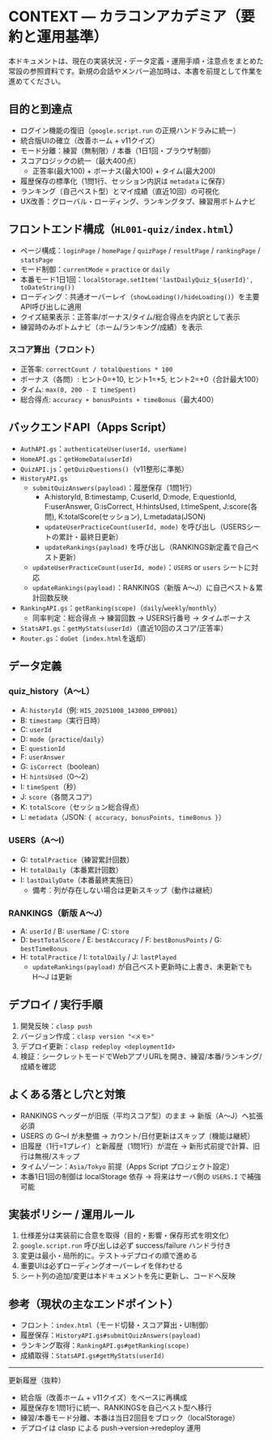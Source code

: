# CONTEXT — カラコンアカデミア（要約と運用基準）

本ドキュメントは、現在の実装状況・データ定義・運用手順・注意点をまとめた常設の参照資料です。新規の会話やメンバー追加時は、本書を前提として作業を進めてください。

## 目的と到達点
- ログイン機能の復旧（`google.script.run` の正規ハンドラみに統一）
- 統合版UIの確立（改善ホーム + v11クイズ）
- モード分離：練習（無制限）/ 本番（1日1回・ブラウザ制御）
- スコアロジックの統一（最大400点）
  - 正答率(最大100) + ボーナス(最大100) + タイム(最大200)
- 履歴保存の標準化（1問1行、セッション内訳は `metadata` に保存）
- ランキング（自己ベスト型）とマイ成績（直近10回）の可視化
- UX改善：グローバル・ローディング、ランキングタブ、練習用ボトムナビ

## フロントエンド構成（`HL001-quiz/index.html`）
- ページ構成：`loginPage` / `homePage` / `quizPage` / `resultPage` / `rankingPage` / `statsPage`
- モード制御：`currentMode` = `practice` or `daily`
- 本番モード1日1回：`localStorage.setItem('lastDailyQuiz_${userId}', toDateString())`
- ローディング：共通オーバーレイ（`showLoading()/hideLoading()`）を主要API呼び出しに適用
- クイズ結果表示：正答率/ボーナス/タイム/総合得点を内訳として表示
- 練習時のみボトムナビ（ホーム/ランキング/成績）を表示

### スコア算出（フロント）
- 正答率: `correctCount / totalQuestions * 100`
- ボーナス（各問）: ヒント0=+10, ヒント1=+5, ヒント2=+0（合計最大100）
- タイム: `max(0, 200 - Σ timeSpent)`
- 総合得点: `accuracy + bonusPoints + timeBonus`（最大400）

## バックエンドAPI（Apps Script）
- `AuthAPI.gs`：`authenticateUser(userId, userName)`
- `HomeAPI.gs`：`getHomeData(userId)`
- `QuizAPI.js`：`getQuizQuestions()`（v11整形に準拠）
- `HistoryAPI.gs`
  - `submitQuizAnswers(payload)`：履歴保存（1問1行）
    - A:historyId, B:timestamp, C:userId, D:mode, E:questionId, F:userAnswer,
      G:isCorrect, H:hintsUsed, I:timeSpent, J:score(各問), K:totalScore(セッション), L:metadata(JSON)
    - `updateUserPracticeCount(userId, mode)` を呼び出し（USERSシートの累計・最終日更新）
    - `updateRankings(payload)` を呼び出し（RANKINGS新定義で自己ベスト更新）
  - `updateUserPracticeCount(userId, mode)`：`USERS` or `users` シートに対応
  - `updateRankings(payload)`：RANKINGS（新版 A〜J）に自己ベスト＆累計回数反映
- `RankingAPI.gs`：`getRanking(scope)`（`daily`/`weekly`/`monthly`）
  - 同率判定：総合得点 → 練習回数 → USERS行番号 → タイムボーナス
- `StatsAPI.gs`：`getMyStats(userId)`（直近10回のスコア/正答率）
- `Router.gs`：`doGet`（`index.html`を返却）

## データ定義

### quiz_history（A〜L）
- A: `historyId`（例: `HIS_20251008_143000_EMP001`）
- B: `timestamp`（実行日時）
- C: `userId`
- D: `mode`（`practice`/`daily`）
- E: `questionId`
- F: `userAnswer`
- G: `isCorrect`（boolean）
- H: `hintsUsed`（0〜2）
- I: `timeSpent`（秒）
- J: `score`（各問スコア）
- K: `totalScore`（セッション総合得点）
- L: `metadata`（JSON: `{ accuracy, bonusPoints, timeBonus }`）

### USERS（A〜I）
- G: `totalPractice`（練習累計回数）
- H: `totalDaily`（本番累計回数）
- I: `lastDailyDate`（本番最終実施日）
  - 備考：列が存在しない場合は更新スキップ（動作は継続）

### RANKINGS（新版 A〜J）
- A: `userId` / B: `userName` / C: `store`
- D: `bestTotalScore` / E: `bestAccuracy` / F: `bestBonusPoints` / G: `bestTimeBonus`
- H: `totalPractice` / I: `totalDaily` / J: `lastPlayed`
  - `updateRankings(payload)` が自己ベスト更新時に上書き、未更新でも H〜J は更新

## デプロイ / 実行手順
1. 開発反映：`clasp push`
2. バージョン作成：`clasp version "<メモ>"`
3. デプロイ更新：`clasp redeploy <deploymentId>`
4. 検証：シークレットモードでWebアプリURLを開き、練習/本番/ランキング/成績を確認

## よくある落とし穴と対策
- RANKINGS ヘッダーが旧版（平均スコア型）のまま → 新版（A〜J）へ拡張必須
- USERS の G〜I が未整備 → カウント/日付更新はスキップ（機能は継続）
- 旧履歴（1行=1プレイ）と新履歴（1問1行）が混在 → 新形式前提で計算、旧行は無視/スキップ
- タイムゾーン：`Asia/Tokyo` 前提（Apps Script プロジェクト設定）
- 本番1日1回の制御は localStorage 依存 → 将来はサーバ側の `USERS.I` で補強可能

## 実装ポリシー / 運用ルール
1. 仕様差分は実装前に合意を取得（目的・影響・保存形式を明文化）
2. `google.script.run` 呼び出しは必ず success/failure ハンドラ付き
3. 変更は最小・局所的に。テスト→デプロイの順で進める
4. 重要UIは必ずローディングオーバーレイを伴わせる
5. シート列の追加/変更は本ドキュメントを先に更新し、コードへ反映

## 参考（現状の主なエンドポイント）
- フロント：`index.html`（モード切替・スコア算出・UI制御）
- 履歴保存：`HistoryAPI.gs#submitQuizAnswers(payload)`
- ランキング取得：`RankingAPI.gs#getRanking(scope)`
- 成績取得：`StatsAPI.gs#getMyStats(userId)`

---

更新履歴（抜粋）
- 統合版（改善ホーム + v11クイズ）をベースに再構成
- 履歴保存を1問1行に統一、RANKINGSを自己ベスト型へ移行
- 練習/本番モード分離、本番は当日2回目をブロック（localStorage）
- デプロイは clasp による push→version→redeploy 運用

